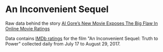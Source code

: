 # An Inconvenient Sequel

Raw data behind the story [Al Gore’s New Movie Exposes The Big Flaw In Online Movie Ratings](https://fivethirtyeight.com/features/al-gores-new-movie-exposes-the-big-flaw-in-online-movie-ratings/)

Data contains [IMDb ratings](http://www.imdb.com/title/tt6322922/ratings) for the film "An Inconvenient Sequel: Truth to Power" collected daily from July 17 to August 29, 2017.

